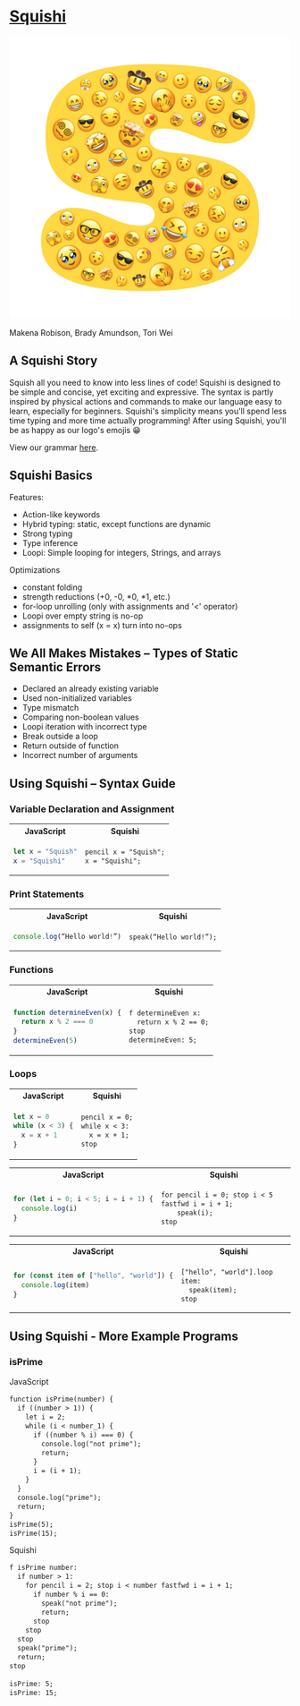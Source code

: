 # [Squishi](https://bradyamundson.github.io/Squishi/)

![](./assets/squishi_logo.jpeg)

Makena Robison, Brady Amundson, Tori Wei

## A Squishi Story

Squish all you need to know into less lines of code! Squishi is designed to be simple and concise, yet exciting and expressive. The syntax is partly inspired by physical actions and commands to make our language easy to learn, especially for beginners. Squishi's simplicity means you'll spend less time typing and more time actually programming! After using Squishi, you'll be as happy as our logo's emojis 😁

View our grammar [here](https://github.com/BradyAmundson/Squishi/blob/main/src/squishi.ohm).

## Squishi Basics

Features:

- Action-like keywords
- Hybrid typing: static, except functions are dynamic
- Strong typing
- Type inference
- Loopi: Simple looping for integers, Strings, and arrays

Optimizations

- constant folding
- strength reductions (+0, -0, *0, *1, etc.)
- for-loop unrolling (only with assignments and '<' operator)
- Loopi over empty string is no-op
- assignments to self (x = x) turn into no-ops

## We All Makes Mistakes – Types of Static Semantic Errors

- Declared an already existing variable
- Used non-initialized variables
- Type mismatch
- Comparing non-boolean values
- Loopi iteration with incorrect type
- Break outside a loop
- Return outside of function
- Incorrect number of arguments

## Using Squishi – Syntax Guide

### Variable Declaration and Assignment

<table>
<tr> <th>JavaScript</th><th>Squishi</th><tr>
</tr>
<td>

```javascript
let x = "Squish"
x = "Squishi"
```

</td>

<td>

```
pencil x = "Squish";
x = "Squishi";
```

</td>
</table>

### Print Statements

<table>
<tr> <th>JavaScript</th><th>Squishi</th><tr>
</tr>
<td>

```javascript
console.log(“Hello world!”)
```

</td>

<td>

```
speak(“Hello world!”);
```

</td>
</table>

### Functions

<table>
<tr> <th>JavaScript</th><th>Squishi</th><tr>
</tr>
<td>

```javascript
function determineEven(x) {
  return x % 2 === 0
}
determineEven(5)
```

</td>

<td>

```
f determineEven x:
  return x % 2 == 0;
stop
determineEven: 5;
```

</td>
</table>

### Loops

<table>
<tr> <th>JavaScript</th><th>Squishi</th><tr>
</tr>
<td>

```javascript
let x = 0
while (x < 3) {
  x = x + 1
}
```

</td>

<td>

```
pencil x = 0;
while x < 3:
  x = x + 1;
stop
```

</td>
</table>

</td>
</table>

<table>
<tr> <th>JavaScript</th><th>Squishi</th><tr>
</tr>
<td>

```javascript
for (let i = 0; i < 5; i = i + 1) {
  console.log(i)
}
```

</td>

<td>

```
for pencil i = 0; stop i < 5 fastfwd i = i + 1;
    speak(i);
stop
```

</td>
</table>

<table>
<tr> <th>JavaScript</th><th>Squishi</th><tr>
</tr>
<td>

```javascript
for (const item of ["hello", "world"]) {
  console.log(item)
}
```

</td>

<td>

```
["hello", "world"].loop item:
  speak(item);
stop
```

</td>
</table>

## Using Squishi - More Example Programs

### isPrime

JavaScript

```
function isPrime(number) {
  if ((number > 1)) {
    let i = 2;
    while (i < number_1) {
      if ((number % i) === 0) {
        console.log("not prime");
        return;
      }
      i = (i + 1);
    }
  }
  console.log("prime");
  return;
}
isPrime(5);
isPrime(15);
```

Squishi

```
f isPrime number:
  if number > 1:
    for pencil i = 2; stop i < number fastfwd i = i + 1;
      if number % i == 0:
        speak("not prime");
        return;
      stop
    stop
  stop
  speak("prime");
  return;
stop

isPrime: 5;
isPrime: 15;
```

